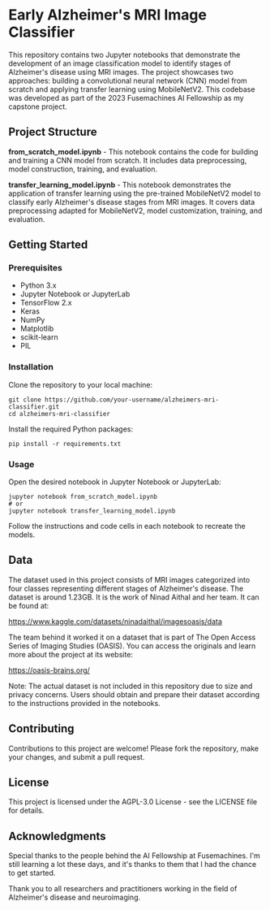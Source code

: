 # Early Alzheimer's MRI Image Classifier
This repository contains two Jupyter notebooks that demonstrate the development of an image classification model to identify stages of Alzheimer's disease using MRI images. The project showcases two approaches: building a convolutional neural network (CNN) model from scratch and applying transfer learning using MobileNetV2. This codebase was developed as part of the 2023 Fusemachines AI Fellowship as my capstone project.

## Project Structure
**from_scratch_model.ipynb** - This notebook contains the code for building and training a CNN model from scratch. It includes data preprocessing, model construction, training, and evaluation.

**transfer_learning_model.ipynb** - This notebook demonstrates the application of transfer learning using the pre-trained MobileNetV2 model to classify early Alzheimer's disease stages from MRI images. It covers data preprocessing adapted for MobileNetV2, model customization, training, and evaluation.

## Getting Started
### Prerequisites
- Python 3.x
- Jupyter Notebook or JupyterLab
- TensorFlow 2.x
- Keras
- NumPy
- Matplotlib
- scikit-learn
- PIL

### Installation
Clone the repository to your local machine:

```
git clone https://github.com/your-username/alzheimers-mri-classifier.git
cd alzheimers-mri-classifier
```
Install the required Python packages:

```
pip install -r requirements.txt
```

### Usage
Open the desired notebook in Jupyter Notebook or JupyterLab:

```
jupyter notebook from_scratch_model.ipynb
# or
jupyter notebook transfer_learning_model.ipynb
```

Follow the instructions and code cells in each notebook to recreate the models.

## Data
The dataset used in this project consists of MRI images categorized into four classes representing different stages of Alzheimer's disease. 
The dataset is around 1.23GB. It is the work of Ninad Aithal and her team. It can be found at:

https://www.kaggle.com/datasets/ninadaithal/imagesoasis/data

The team behind it worked it on a dataset that is part of The Open Access Series of Imaging Studies (OASIS). You can access the originals and learn more about the project at its website:

https://oasis-brains.org/

Note: The actual dataset is not included in this repository due to size and privacy concerns. Users should obtain and prepare their dataset according to the instructions provided in the notebooks.

## Contributing
Contributions to this project are welcome! Please fork the repository, make your changes, and submit a pull request.

## License
This project is licensed under the AGPL-3.0 License - see the LICENSE file for details.

## Acknowledgments

Special thanks to the people behind the AI Fellowship at Fusemachines. I'm still learning a lot these days, and it's thanks to them that I had the chance to get started.

Thank you to all researchers and practitioners working in the field of Alzheimer's disease and neuroimaging.
